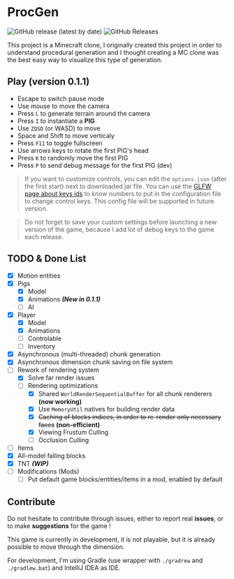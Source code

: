 # ProcGen

![GitHub release (latest by date)](https://img.shields.io/github/v/release/mindstorm38/proc-gen)
![GitHub Releases](https://img.shields.io/github/downloads/mindstorm38/proc-gen/latest/total)

This project is a Minecraft clone, I originally created this project
in order to understand procedural generation and I thought creating
a MC clone was the best easy way to visualize this type of
generation.

## Play (version 0.1.1)

- Escape to switch pause mode
- Use mouse to move the camera
- Press `L` to generate terrain around the camera
- Press `I` to instantiate a **PIG**
- Use `ZQSD` (or WASD) to move
- Space and Shift to move verticaly
- Press `F11` to toggle fullscreen
- Use arrows keys to rotate the first PIG's head
- Press `K` to randomly move the first PIG
- Press `P` to send debug message for the first PIG (dev)

> If you want to customize controls, you can edit the `options.json` (after the first start) next to downloaded jar file.
> You can use the [GLFW page about keys ids](https://www.glfw.org/docs/latest/group__keys.html) to know numbers to put in the configuration file to change control keys.
> This config file will be supported in future version.

> Do not forget to save your custom settings before launching a new version of the game, because I add lot of debug keys to the game each release.

## TODO & Done List

- [x] Motion entities
- [x] Pigs
  - [x] Model
  - [x] Animations ***(New in 0.1.1)***
  - [ ] AI
- [x] Player
  - [x] Model
  - [x] Animations
  - [ ] Controlable
  - [ ] Inventory
- [x] Asynchronous (multi-threaded) chunk generation
- [x] Asynchronous dimension chunk saving on file system
- [ ] Rework of rendering system
  - [x] Solve far render issues
  - [ ] Rendering optimizations
    - [x] Shared `WorldRenderSequentialBuffer` for all chunk renderers **(now working)**
    - [x] Use `MemoryUtil` natives for building render data
    - [x] ~~Caching of blocks indices, in order to re-render only necessary faces~~ **(non-efficient)**
    - [x] Viewing Frustum Culling
    - [ ] Occlusion Culling
- [ ] Items
- [x] All-model falling blocks
- [x] TNT ***(WIP)***
- [ ] Modifications (Mods)
  - [ ] Put default game blocks/entities/items in a mod, enabled by default

## Contribute

Do not hesitate to contribute through issues, either to report real **issues**, or to make **suggestions** for the game !

This game is currently in development, it is not playable, but it is
already possible to move through the dimension.

For development, I'm using Gradle (use wrapper with `./gradrew` and `./gradlew.bat`) and IntelliJ IDEA as IDE.
